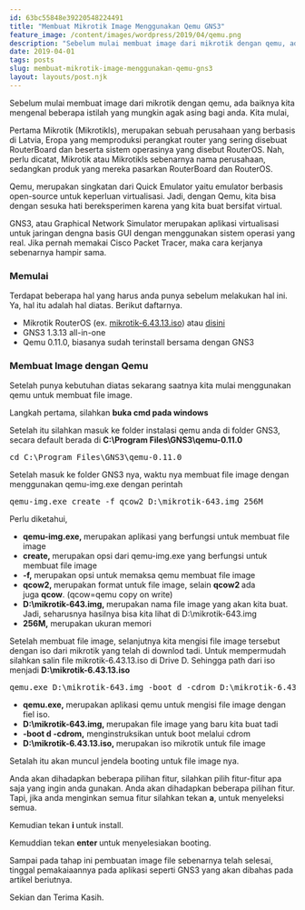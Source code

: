 ```yaml
---
id: 63bc55848e39220548224491
title: "Membuat Mikrotik Image Menggunakan Qemu GNS3"
feature_image: /content/images/wordpress/2019/04/qemu.png
description: "Sebelum mulai membuat image dari mikrotik dengan qemu, ada baiknya kita mengenal beberapa istilah yang mungkin agak asing bagi anda. Kita…"
date: 2019-04-01
tags: posts
slug: membuat-mikrotik-image-menggunakan-qemu-gns3
layout: layouts/post.njk
---
```


<!--kg-card-begin: html--><p>Sebelum mulai membuat image dari mikrotik dengan qemu, ada baiknya kita mengenal beberapa istilah yang mungkin agak asing bagi anda. Kita mulai,</p>
<p>Pertama Mikrotik (Mikrotikls), merupakan sebuah perusahaan yang berbasis di Latvia, Eropa yang memproduksi perangkat router yang sering disebuat RouterBoard dan beserta sistem operasinya yang disebut RouterOS. Nah, perlu dicatat, Mikrotik atau Mikrotikls sebenarnya nama perusahaan, sedangkan produk yang mereka pasarkan RouterBoard dan RouterOS.</p>
<p>Qemu, merupakan singkatan dari Quick Emulator yaitu emulator berbasis open-source untuk keperluan virtualisasi. Jadi, dengan Qemu, kita bisa dengan sesuka hati bereksperimen karena yang kita buat bersifat virtual.</p>
<p>GNS3, atau Graphical Network Simulator merupakan aplikasi virtualisasi untuk jaringan dengna basis GUI dengan menggunakan sistem operasi yang real. Jika pernah memakai Cisco Packet Tracer, maka cara kerjanya sebenarnya hampir sama.</p>
<h3>Memulai</h3>
<p>Terdapat beberapa hal yang harus anda punya sebelum melakukan hal ini. Ya, hal itu adalah hal diatas. Berikut daftarnya.</p>
<ul>
<li>Mikrotik RouterOS (ex. <a id="file-link" tabindex="0" role="link" href="https://download.mikrotik.com/routeros/6.43.13/mikrotik-6.43.13.iso">mikrotik-6.43.13.iso</a>) atau <a href="https://mikrotik.com/download">disini</a></li>
<li>GNS3 1.3.13 all-in-one</li>
<li>Qemu 0.11.0, biasanya sudah terinstall bersama dengan GNS3</li>
</ul>
<h3>Membuat Image dengan Qemu</h3>
<p>Setelah punya kebutuhan diatas sekarang saatnya kita mulai menggunakan qemu untuk membuat file image.</p>
<p>Langkah pertama, silahkan <strong>buka cmd pada windows</strong></p>
<p>Setelah itu silahkan masuk ke folder instalasi qemu anda di folder GNS3, secara default berada di <strong>C:\Program Files\GNS3\</strong><strong>qemu-0.11.0</strong></p>
<pre>cd C:\Program Files\GNS3\qemu-0.11.0</pre>
<p>Setelah masuk ke folder GNS3 nya, waktu nya membuat file image dengan menggunakan qemu-img.exe dengan perintah</p>
<pre>qemu-img.exe create -f qcow2 D:\mikrotik-643.img 256M</pre>
<p>Perlu diketahui,</p>
<ul>
<li><strong>qemu-img.exe, </strong>merupakan aplikasi yang berfungsi untuk membuat file image</li>
<li><strong>create, </strong>merupakan opsi dari qemu-img.exe yang berfungsi untuk membuat file image</li>
<li><strong>-f, </strong>merupakan opsi untuk memaksa qemu membuat file image</li>
<li><strong>qcow2, </strong>merupakan format untuk file image, selain <strong>qcow2 </strong>ada juga <strong>qcow</strong>. (qcow=qemu copy on write)</li>
<li><strong>D:\mikrotik-643.img, </strong>merupakan nama file image yang akan kita buat. Jadi, seharusnya hasilnya bisa kita lihat di D:\mikrotik-643.img</li>
<li><strong>256M,</strong> merupakan ukuran memori</li>
</ul>
<p>Setelah membuat file image, selanjutnya kita mengisi file image tersebut dengan iso dari mikrotik yang telah di downlod tadi. Untuk mempermudah silahkan salin file mikrotik-6.43.13.iso di Drive D. Sehingga path dari iso menjadi <strong style="font-size: inherit;">D:\mikrotik-6.43.13.iso</strong></p>
<pre>qemu.exe D:\mikrotik-643.img -boot d -cdrom D:\mikrotik-6.43.13.iso</pre>
<ul>
<li><strong>qemu.exe, </strong>merupakan aplikasi qemu untuk mengisi file image dengan fiel iso.</li>
<li><strong>D:\mikrotik-643.img, </strong>merupakan file image yang baru kita buat tadi</li>
<li><strong>-boot d -cdrom,</strong> menginstruksikan untuk boot melalui cdrom</li>
<li><strong>D:\mikrotik-6.43.13.iso, </strong>merupakan iso mikrotik untuk file image</li>
</ul>
<p>Setalah itu akan muncul jendela booting untuk file image nya.</p>
<p>Anda akan dihadapkan beberapa pilihan fitur, silahkan pilih fitur-fitur apa saja yang ingin anda gunakan. Anda akan dihadapkan beberapa pilihan fitur. Tapi, jika anda menginkan semua fitur silahkan tekan <strong>a</strong>, untuk menyeleksi semua.</p>
<p>Kemudian tekan <strong>i </strong>untuk install.</p>
<p>Kemuddian tekan <strong>enter </strong>untuk menyelesiakan booting.</p>
<p>Sampai pada tahap ini pembuatan image file sebenarnya telah selesai, tinggal pemakaiaannya pada aplikasi seperti GNS3 yang akan dibahas pada artikel beriutnya.</p>
<p>Sekian dan Terima Kasih.</p>
<!--kg-card-end: html-->
